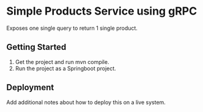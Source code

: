 # Simple Products Service using gRPC

Exposes one single query to return 1 single product. 

## Getting Started

1. Get the project and run mvn compile. 
2. Run the project as a Springboot project. 


## Deployment

Add additional notes about how to deploy this on a live system.

